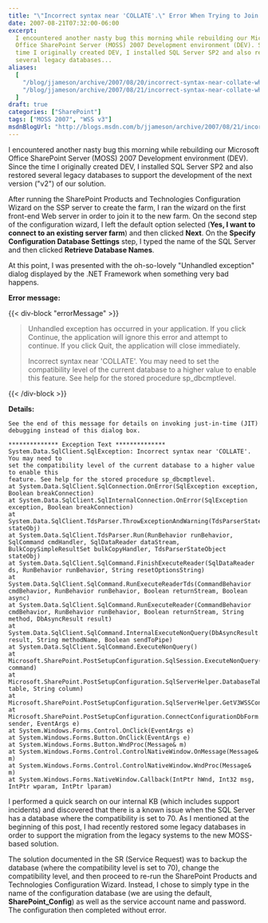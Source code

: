```yaml
---
title: "\"Incorrect syntax near 'COLLATE'.\" Error When Trying to Join a SharePoint Farm"
date: 2007-08-21T07:32:00-06:00
excerpt:
  I encountered another nasty bug this morning while rebuilding our Microsoft
  Office SharePoint Server (MOSS) 2007 Development environment (DEV). Since the
  time I originally created DEV, I installed SQL Server SP2 and also restored
  several legacy databases...
aliases:
  [
    "/blog/jjameson/archive/2007/08/20/incorrect-syntax-near-collate-when-trying-to-join-a-sharepoint-farm.aspx",
    "/blog/jjameson/archive/2007/08/21/incorrect-syntax-near-collate-when-trying-to-join-a-sharepoint-farm.aspx",
  ]
draft: true
categories: ["SharePoint"]
tags: ["MOSS 2007", "WSS v3"]
msdnBlogUrl: "http://blogs.msdn.com/b/jjameson/archive/2007/08/21/incorrect-syntax-near-collate-when-trying-to-join-a-sharepoint-farm.aspx"
---
```


I encountered another nasty bug this morning while rebuilding our Microsoft
Office SharePoint Server (MOSS) 2007 Development environment (DEV). Since the
time I originally created DEV, I installed SQL Server SP2 and also restored
several legacy databases to support the development of the next version ("v2")
of our solution.

After running the SharePoint Products and Technologies Configuration Wizard on
the SSP server to create the farm, I ran the wizard on the first front-end Web
server in order to join it to the new farm. On the second step of the
configuration wizard, I left the default option selected (**Yes, I want to
connect to an existing server farm**) and then clicked **Next**. On the
**Specify Configuration Database Settings** step, I typed the name of the SQL
Server and then clicked **Retrieve Database Names**.

At this point, I was presented with the oh-so-lovely "Unhandled exception"
dialog displayed by the .NET Framework when something very bad happens.

**Error message:**

{{< div-block "errorMessage" >}}

> Unhandled exception has occurred in your application. If you click Continue,
> the application will ignore this error and attempt to continue. If you click
> Quit, the application will close immediately.
> 
> Incorrect syntax near 'COLLATE'. You may need to set the compatibility level
> of the current database to a higher value to enable this feature. See help for
> the stored procedure sp\_dbcmptlevel.

{{< /div-block >}}

**Details:**

```Text
See the end of this message for details on invoking just-in-time (JIT) debugging instead of this dialog box.

************** Exception Text **************
System.Data.SqlClient.SqlException: Incorrect syntax near 'COLLATE'. You may need to
set the compatibility level of the current database to a higher value to enable this
feature. See help for the stored procedure sp_dbcmptlevel.
at System.Data.SqlClient.SqlConnection.OnError(SqlException exception, Boolean breakConnection)
at System.Data.SqlClient.SqlInternalConnection.OnError(SqlException exception, Boolean breakConnection)
at System.Data.SqlClient.TdsParser.ThrowExceptionAndWarning(TdsParserStateObject stateObj)
at System.Data.SqlClient.TdsParser.Run(RunBehavior runBehavior, SqlCommand cmdHandler, SqlDataReader dataStream, BulkCopySimpleResultSet bulkCopyHandler, TdsParserStateObject stateObj)
at System.Data.SqlClient.SqlCommand.FinishExecuteReader(SqlDataReader ds, RunBehavior runBehavior, String resetOptionsString)
at System.Data.SqlClient.SqlCommand.RunExecuteReaderTds(CommandBehavior cmdBehavior, RunBehavior runBehavior, Boolean returnStream, Boolean async)
at System.Data.SqlClient.SqlCommand.RunExecuteReader(CommandBehavior cmdBehavior, RunBehavior runBehavior, Boolean returnStream, String method, DbAsyncResult result)
at System.Data.SqlClient.SqlCommand.InternalExecuteNonQuery(DbAsyncResult result, String methodName, Boolean sendToPipe)
at System.Data.SqlClient.SqlCommand.ExecuteNonQuery()
at Microsoft.SharePoint.PostSetupConfiguration.SqlSession.ExecuteNonQuery(SqlCommand command)
at Microsoft.SharePoint.PostSetupConfiguration.SqlServerHelper.DatabaseTableWithColumnExists(String table, String column)
at Microsoft.SharePoint.PostSetupConfiguration.SqlServerHelper.GetV3WSSConfigurationDatabases()
at Microsoft.SharePoint.PostSetupConfiguration.ConnectConfigurationDbForm.GetDatabasesButtonClickEventHandler(Object sender, EventArgs e)
at System.Windows.Forms.Control.OnClick(EventArgs e)
at System.Windows.Forms.Button.OnClick(EventArgs e)
at System.Windows.Forms.Button.WndProc(Message& m)
at System.Windows.Forms.Control.ControlNativeWindow.OnMessage(Message& m)
at System.Windows.Forms.Control.ControlNativeWindow.WndProc(Message& m)
at System.Windows.Forms.NativeWindow.Callback(IntPtr hWnd, Int32 msg, IntPtr wparam, IntPtr lparam)
```

I performed a quick search on our internal KB (which includes support incidents)
and discovered that there is a known issue when the SQL Server has a database
where the compatibility is set to 70. As I mentioned at the beginning of this
post, I had recently restored some legacy databases in order to support the
migration from the legacy systems to the new MOSS-based solution.

The solution documented in the SR (Service Request) was to backup the database
(where the compatibility level is set to 70), change the compatibility level,
and then proceed to re-run the SharePoint Products and Technologies
Configuration Wizard. Instead, I chose to simply type in the name of the
configuration database (we are using the default, **SharePoint\_Config**) as
well as the service account name and password. The configuration then completed
without error.

